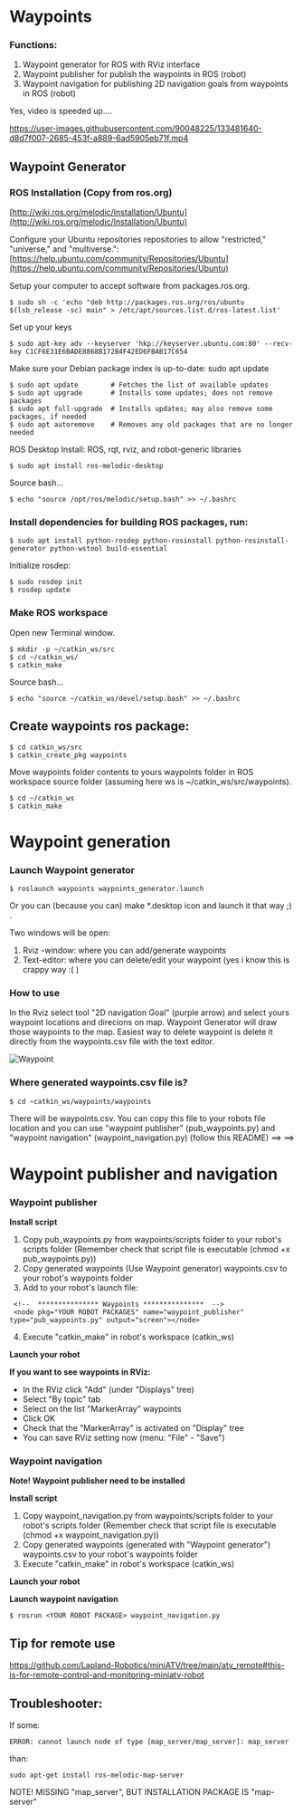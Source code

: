 # Waypoints

### Functions:
1. Waypoint generator for ROS with RViz interface
2. Waypoint publisher for publish the waypoints in ROS (robot)
3. Waypoint navigation for publishing 2D navigation goals from waypoints in ROS (robot)

Yes, video is speeded up....

https://user-images.githubusercontent.com/90048225/133481640-d8d7f007-2685-453f-a889-6ad5905eb71f.mp4

## Waypoint Generator
### ROS Installation (Copy from ros.org)
[http://wiki.ros.org/melodic/Installation/Ubuntu](http://wiki.ros.org/melodic/Installation/Ubuntu)

Configure your Ubuntu repositories repositories to allow "restricted," "universe," and "multiverse.":
[https://help.ubuntu.com/community/Repositories/Ubuntu](https://help.ubuntu.com/community/Repositories/Ubuntu)

Setup your computer to accept software from packages.ros.org.
```
$ sudo sh -c 'echo "deb http://packages.ros.org/ros/ubuntu $(lsb_release -sc) main" > /etc/apt/sources.list.d/ros-latest.list'
```
Set up your keys
```
$ sudo apt-key adv --keyserver 'hkp://keyserver.ubuntu.com:80' --recv-key C1CF6E31E6BADE8868B172B4F42ED6FBAB17C654
```
Make sure your Debian package index is up-to-date:
sudo apt update
```
$ sudo apt update        # Fetches the list of available updates
$ sudo apt upgrade       # Installs some updates; does not remove packages
$ sudo apt full-upgrade  # Installs updates; may also remove some packages, if needed
$ sudo apt autoremove    # Removes any old packages that are no longer needed
```

ROS Desktop Install: ROS, rqt, rviz, and robot-generic libraries
```
$ sudo apt install ros-melodic-desktop
```
Source bash...
```
$ echo "source /opt/ros/melodic/setup.bash" >> ~/.bashrc
```

### Install dependencies for building ROS packages, run:
```
$ sudo apt install python-rosdep python-rosinstall python-rosinstall-generator python-wstool build-essential
```
Initialize rosdep:
```
$ sudo rosdep init
$ rosdep update
```

### Make ROS workspace
Open new Terminal window.
```
$ mkdir -p ~/catkin_ws/src
$ cd ~/catkin_ws/
$ catkin_make
```
Source bash...
```
$ echo "source ~/catkin_ws/devel/setup.bash" >> ~/.bashrc
```

## Create waypoints ros package:

```
$ cd catkin_ws/src
$ catkin_create_pkg waypoints
```
Move waypoints folder contents to yours waypoints folder in ROS workspace source folder (assuming here ws is ~/catkin_ws/src/waypoints).
```
$ cd ~/catkin_ws
$ catkin_make
```

# Waypoint generation
### Launch Waypoint generator
```
$ roslaunch waypoints waypoints_generator.launch
```
Or you can (because you can) make *.desktop icon and launch it that way ;) .

Two windows will be open:
1. Rviz -window: where you can add/generate waypoints
2. Text-editor: where you can delete/edit your waypoint (yes i know this is crappy way :( )

### How to use
In the Rviz select tool "2D navigation Goal" (purple arrow) and select yours waypoint locations and direcions on map. Waypoint Generator will draw those waypoints to the map.
Easiest way to delete waypoint is delete it directly from the waypoints.csv file with the text editor.

![Waypoint](https://user-images.githubusercontent.com/90048225/140636933-bb9b348f-ca5d-4d4a-9f73-559b19f8feeb.png)


### Where generated waypoints.csv file is?
```
$ cd ~catkin_ws/waypoints/waypoints
```
There will be waypoints.csv.
You can copy this file to your robots file location and you can use "waypoint publisher" (pub_waypoints.py) and "waypoint navigation" (waypoint_navigation.py) (follow this README) ==> ==>

# Waypoint publisher and navigation
### Waypoint publisher
**Install script**
1. Copy pub_waypoints.py from waypoints/scripts folder to your robot's scripts folder (Remember check that script file is executable (chmod +x pub_waypoints.py))
2. Copy generated waypoints (Use Waypoint generator) waypoints.csv to your robot's waypoints folder
4. Add to your robot's launch file:
```
 <!--  *************** Waypoints ***************  -->
 <node pkg="YOUR ROBOT PACKAGES" name="waypoint_publisher" type="pub_waypoints.py" output="screen"></node>
```
4. Execute "catkin_make" in robot's workspace (catkin_ws)

**Launch your robot**

**If you want to see waypoints in RViz:**
   - In the RViz click "Add" (under "Displays" tree)
   - Select "By topic" tab
   - Select on the list "MarkerArray" waypoints
   - Click OK
   - Check that the "MarkerArray" is activated on "Display" tree
   - You can save RViz setting now (menu: "File" - "Save")

### Waypoint navigation
**Note! Waypoint publisher need to be installed**

**Install script**
1. Copy waypoint_navigation.py from waypoints/scripts folder to your robot's scripts folder (Remember check that script file is executable (chmod +x waypoint_navigation.py))
2. Copy generated waypoints (generated with "Waypoint generator") waypoints.csv to your robot's waypoints folder
3. Execute "catkin_make" in robot's workspace (catkin_ws)

**Launch your robot**

**Launch waypoint navigation**
```
$ rosrun <YOUR ROBOT PACKAGE> waypoint_navigation.py
```

## Tip for remote use

https://github.com/Lapland-Robotics/miniATV/tree/main/atv_remote#this-is-for-remote-control-and-monitoring-miniatv-robot

## Troubleshooter:
If some:
```
ERROR: cannot launch node of type [map_server/map_server]: map_server
```
than:
```
sudo apt-get install ros-melodic-map-server
```
NOTE! MISSING "map_server", BUT INSTALLATION PACKAGE IS "map-server"
